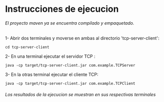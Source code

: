 # Instrucciones de ejecucion

###### El proyecto maven ya se encuentra compilado y empaquetado.

1- Abrir dos terminales y moverse en ambas al directorio 'tcp-server-client': <br>
```
cd tcp-server-client
```
2- En una terminal ejecutar el servidor TCP : <br>
```
java -cp target/tcp-server-client.jar com.example.TCPServer
```
3- En la otras terminal ejecutar el cliente TCP: <br> 
```
java -cp target/tcp-server-client.jar com.example.TCPClient
```

###### Los resultados de la ejecucion se muestran en sus respectivas terminales
